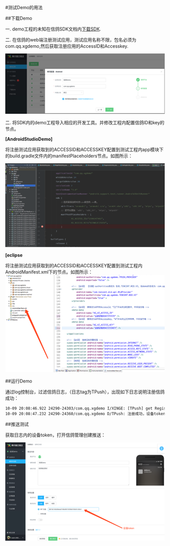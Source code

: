 #测试Demo的用法

##下载Demo

一. demo工程的未知在信鸽SDK文档内[下载SDK](http://xg.qq.com/ctr_index/download).

二. 在信鸽的web端注册测试应用，测试应用名称不限，包名必须为com.qq.xgdemo,然后获取注册应用的AccessID和Accesskey.

![](/assets/注册信鸽demo.png)

二. 将SDK内的demo工程导入相应的开发工具。并修改工程内配置信鸽ID和key的节点。

**[AndroidStudioDemo]**

将注册测试应用获取到的ACCESSID和ACCESSKEY配置到测试工程内app模块下的build.gradle文件内的manifestPlaceholders节点。如图所示：

![](/assets/AndroidStudioDemo.png)

**[eclipse**

将注册测试应用获取到的ACCESSID和ACCESSKEY配置到测试工程内AndroidManifest.xml下的<mata-data>节点。如图所示：
![](/assets/eclipseDemo.png)

##运行Demo

通过log控制台，过滤信鸽日志，（日志tag为TPush），出现如下日志说明注册信鸽成功：

```xml
10-09 20:08:46.922 24290-24303/com.qq.xgdemo I/XINGE: [TPush] get RegisterEntity:RegisterEntity [accessId=2100250470, accessKey=null, token=5874b7465d9eead746bd9374559e010b0d1c0bc4, packageName=com.qq.xgdemo, state=0, timestamp=1507550766, xgSDKVersion=3.11, appVersion=1.0]
10-09 20:08:47.232 24290-24360/com.qq.xgdemo D/TPush: 注册成功，设备token为：5874b7465d9eead746bd9374559e010b0d1c0bc4
```
##推送测试

获取日志内的设备token，打开信鸽管理创建推送：

![](/assets/推送测试.png)
